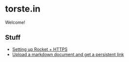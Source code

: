 # torste.in

Welcome!

## Stuff

* [Setting up Rocket + HTTPS](https)
* [Upload a markdown document and get a persistent link](/static/upload.html)
